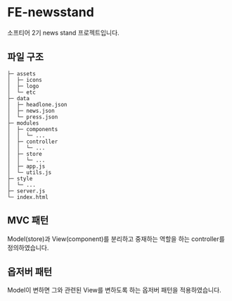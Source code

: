 # FE-newsstand

소프티어 2기 news stand 프로젝트입니다.

## 파일 구조

```
├─ assets
│  ├─ icons
│  ├─ logo
│  └─ etc
├─ data
│  ├─ headlone.json
│  ├─ news.json
│  └─ press.json
├─ modules
│  ├─ components
│  │  └─ ...
│  ├─ controller
│  │  └─ ...
│  ├─ store
│  │  └─ ...
│  ├─ app.js
│  └─ utils.js
├─ style
│  └─ ...
├─ server.js
└─ index.html
```

## MVC 패턴

Model(store)과 View(component)를 분리하고 중재하는 역할을 하는 controller를 정의하였습니다.

## 옵저버 패턴

Model이 변하면 그와 관련된 View를 변하도록 하는 옵저버 패턴을 적용하였습니다.
